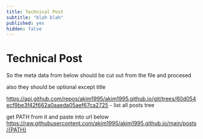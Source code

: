 ```yaml
---
title: Technical Post
subtitle: "blah blah"
published: yes
hidden: false
---
```

# Technical Post

So the meta data from below should be cut out from the file and procesed

also they should be optional except title

https://api.github.com/repos/akim1995/akim1995.github.io/git/trees/60d054ecf9be3f42f662a0aaeda05aef67ca2725 - list all posts tree

get PATH from it and paste into url below
https://raw.githubusercontent.com/akim1995/akim1995.github.io/main/posts/{PATH}